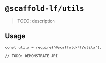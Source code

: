 # `@scaffold-lf/utils`

> TODO: description

## Usage

```
const utils = require('@scaffold-lf/utils');

// TODO: DEMONSTRATE API
```
